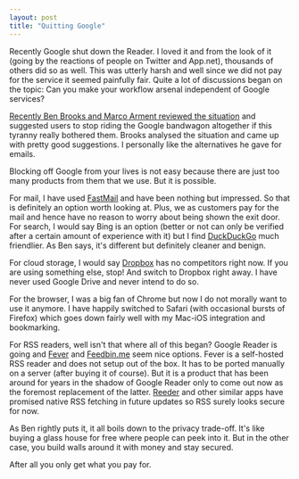 ```yaml
---
layout: post
title: "Quitting Google"
---
```


Recently Google shut down the Reader. I loved it and from the look of it (going by the reactions of people on Twitter and App.net), thousands of others did so as well. This was utterly harsh and well since we did not pay for the service it seemed painfully fair. Quite a lot of discussions began on the topic: Can you make your workflow arsenal independent of Google services?

[​Recently Ben Brooks and Marco Arment reviewed the situation](http://brooksreview.net/2013/03/quit-i-dare-you/) and suggested users to stop riding the Google bandwagon altogether if this tyranny really bothered them. Brooks analysed the situation and came up with pretty good suggestions. I personally like the alternatives he gave for emails.

Blocking off Google from your lives is not easy because there are just too many products from them that we use. But it is possible. 

For mail, I have used [FastMail](http://fastmail.fm) and have been nothing but impressed. So that is definitely an option worth looking at. Plus, we as customers pay for the mail and hence have no reason to worry about being shown the exit door. For search, I would say Bing is an option (better or not can only be verified after a certain amount of experience with it) but I find [DuckDuckGo](http://duckduckgo.com) much friendlier. As Ben says, it's different but definitely cleaner and benign. 

For cloud storage, I would say [Dropbox](http://dropbox.com) has no competitors right now. If you are using something else, stop! And switch to Dropbox right away. I have never used Google Drive and never intend to do so. ​

For the browser, I was a big fan of Chrome but now I do not morally want to use it anymore. I have happily switched to Safari (with occasional bursts of Firefox) which goes down fairly well with my Mac-iOS integration and bookmarking.  ​

For RSS readers, well isn't that where all of this began? Google Reader is going and [Fever](http://www.feedafever.com/) and [Feedbin.me](http://feedbin.me) seem nice options.​ Fever is a self-hosted RSS reader and does not setup out of the box. It has to be ported manually on a server (after buying it of course). But it is a product that has been around for years in the shadow of Google Reader only to come out now as the foremost replacement of the latter. [Reeder](http://reederapp.com) and other similar apps have promised native RSS fetching in future updates so RSS surely looks secure for now.

As Ben rightly puts it, it all boils down to the privacy trade-off. It's like buying a glass house for free where people can peek into it. But in the other case, you build walls around it with money and stay secured. ​

After all you only get what you pay for.​